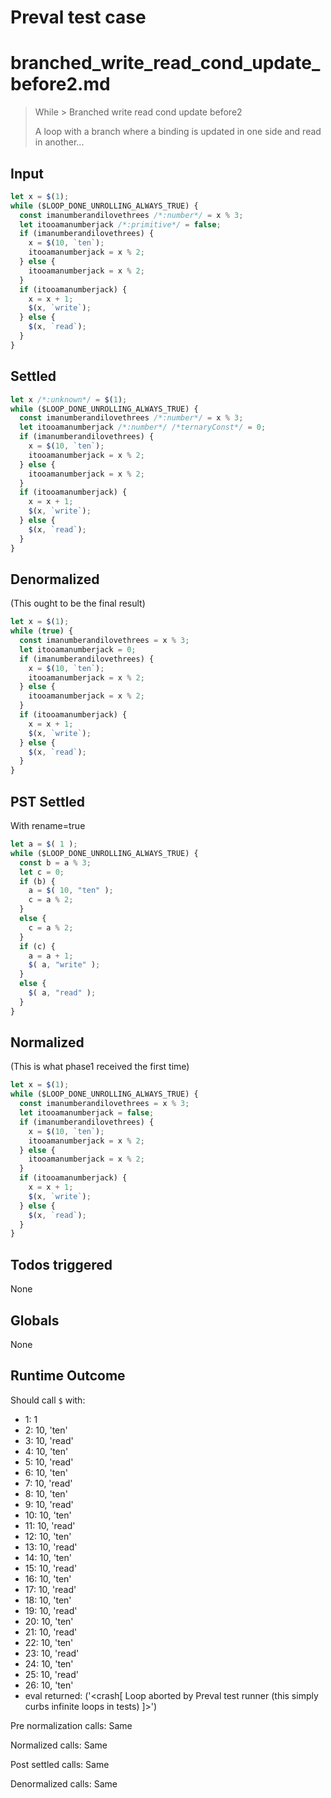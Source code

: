 # Preval test case

# branched_write_read_cond_update_before2.md

> While > Branched write read cond update before2
>
> A loop with a branch where a binding is updated in one side and read in another...

## Input

`````js filename=intro
let x = $(1);
while ($LOOP_DONE_UNROLLING_ALWAYS_TRUE) {
  const imanumberandilovethrees /*:number*/ = x % 3;
  let itooamanumberjack /*:primitive*/ = false;
  if (imanumberandilovethrees) {
    x = $(10, `ten`);
    itooamanumberjack = x % 2;
  } else {
    itooamanumberjack = x % 2;
  }
  if (itooamanumberjack) {
    x = x + 1;
    $(x, `write`);
  } else {
    $(x, `read`);
  }
}
`````


## Settled


`````js filename=intro
let x /*:unknown*/ = $(1);
while ($LOOP_DONE_UNROLLING_ALWAYS_TRUE) {
  const imanumberandilovethrees /*:number*/ = x % 3;
  let itooamanumberjack /*:number*/ /*ternaryConst*/ = 0;
  if (imanumberandilovethrees) {
    x = $(10, `ten`);
    itooamanumberjack = x % 2;
  } else {
    itooamanumberjack = x % 2;
  }
  if (itooamanumberjack) {
    x = x + 1;
    $(x, `write`);
  } else {
    $(x, `read`);
  }
}
`````


## Denormalized
(This ought to be the final result)

`````js filename=intro
let x = $(1);
while (true) {
  const imanumberandilovethrees = x % 3;
  let itooamanumberjack = 0;
  if (imanumberandilovethrees) {
    x = $(10, `ten`);
    itooamanumberjack = x % 2;
  } else {
    itooamanumberjack = x % 2;
  }
  if (itooamanumberjack) {
    x = x + 1;
    $(x, `write`);
  } else {
    $(x, `read`);
  }
}
`````


## PST Settled
With rename=true

`````js filename=intro
let a = $( 1 );
while ($LOOP_DONE_UNROLLING_ALWAYS_TRUE) {
  const b = a % 3;
  let c = 0;
  if (b) {
    a = $( 10, "ten" );
    c = a % 2;
  }
  else {
    c = a % 2;
  }
  if (c) {
    a = a + 1;
    $( a, "write" );
  }
  else {
    $( a, "read" );
  }
}
`````


## Normalized
(This is what phase1 received the first time)

`````js filename=intro
let x = $(1);
while ($LOOP_DONE_UNROLLING_ALWAYS_TRUE) {
  const imanumberandilovethrees = x % 3;
  let itooamanumberjack = false;
  if (imanumberandilovethrees) {
    x = $(10, `ten`);
    itooamanumberjack = x % 2;
  } else {
    itooamanumberjack = x % 2;
  }
  if (itooamanumberjack) {
    x = x + 1;
    $(x, `write`);
  } else {
    $(x, `read`);
  }
}
`````


## Todos triggered


None


## Globals


None


## Runtime Outcome


Should call `$` with:
 - 1: 1
 - 2: 10, 'ten'
 - 3: 10, 'read'
 - 4: 10, 'ten'
 - 5: 10, 'read'
 - 6: 10, 'ten'
 - 7: 10, 'read'
 - 8: 10, 'ten'
 - 9: 10, 'read'
 - 10: 10, 'ten'
 - 11: 10, 'read'
 - 12: 10, 'ten'
 - 13: 10, 'read'
 - 14: 10, 'ten'
 - 15: 10, 'read'
 - 16: 10, 'ten'
 - 17: 10, 'read'
 - 18: 10, 'ten'
 - 19: 10, 'read'
 - 20: 10, 'ten'
 - 21: 10, 'read'
 - 22: 10, 'ten'
 - 23: 10, 'read'
 - 24: 10, 'ten'
 - 25: 10, 'read'
 - 26: 10, 'ten'
 - eval returned: ('<crash[ Loop aborted by Preval test runner (this simply curbs infinite loops in tests) ]>')

Pre normalization calls: Same

Normalized calls: Same

Post settled calls: Same

Denormalized calls: Same
